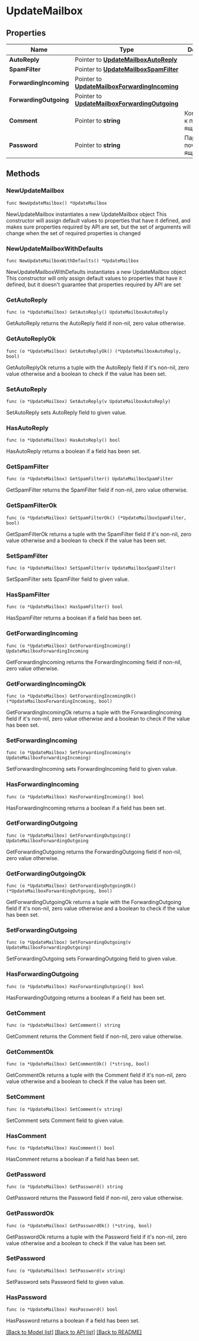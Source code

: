 # UpdateMailbox

## Properties

Name | Type | Description | Notes
------------ | ------------- | ------------- | -------------
**AutoReply** | Pointer to [**UpdateMailboxAutoReply**](UpdateMailboxAutoReply.md) |  | [optional] 
**SpamFilter** | Pointer to [**UpdateMailboxSpamFilter**](UpdateMailboxSpamFilter.md) |  | [optional] 
**ForwardingIncoming** | Pointer to [**UpdateMailboxForwardingIncoming**](UpdateMailboxForwardingIncoming.md) |  | [optional] 
**ForwardingOutgoing** | Pointer to [**UpdateMailboxForwardingOutgoing**](UpdateMailboxForwardingOutgoing.md) |  | [optional] 
**Comment** | Pointer to **string** | Комментарий к почтовому ящику | [optional] 
**Password** | Pointer to **string** | Пароль почтового ящика | [optional] 

## Methods

### NewUpdateMailbox

`func NewUpdateMailbox() *UpdateMailbox`

NewUpdateMailbox instantiates a new UpdateMailbox object
This constructor will assign default values to properties that have it defined,
and makes sure properties required by API are set, but the set of arguments
will change when the set of required properties is changed

### NewUpdateMailboxWithDefaults

`func NewUpdateMailboxWithDefaults() *UpdateMailbox`

NewUpdateMailboxWithDefaults instantiates a new UpdateMailbox object
This constructor will only assign default values to properties that have it defined,
but it doesn't guarantee that properties required by API are set

### GetAutoReply

`func (o *UpdateMailbox) GetAutoReply() UpdateMailboxAutoReply`

GetAutoReply returns the AutoReply field if non-nil, zero value otherwise.

### GetAutoReplyOk

`func (o *UpdateMailbox) GetAutoReplyOk() (*UpdateMailboxAutoReply, bool)`

GetAutoReplyOk returns a tuple with the AutoReply field if it's non-nil, zero value otherwise
and a boolean to check if the value has been set.

### SetAutoReply

`func (o *UpdateMailbox) SetAutoReply(v UpdateMailboxAutoReply)`

SetAutoReply sets AutoReply field to given value.

### HasAutoReply

`func (o *UpdateMailbox) HasAutoReply() bool`

HasAutoReply returns a boolean if a field has been set.

### GetSpamFilter

`func (o *UpdateMailbox) GetSpamFilter() UpdateMailboxSpamFilter`

GetSpamFilter returns the SpamFilter field if non-nil, zero value otherwise.

### GetSpamFilterOk

`func (o *UpdateMailbox) GetSpamFilterOk() (*UpdateMailboxSpamFilter, bool)`

GetSpamFilterOk returns a tuple with the SpamFilter field if it's non-nil, zero value otherwise
and a boolean to check if the value has been set.

### SetSpamFilter

`func (o *UpdateMailbox) SetSpamFilter(v UpdateMailboxSpamFilter)`

SetSpamFilter sets SpamFilter field to given value.

### HasSpamFilter

`func (o *UpdateMailbox) HasSpamFilter() bool`

HasSpamFilter returns a boolean if a field has been set.

### GetForwardingIncoming

`func (o *UpdateMailbox) GetForwardingIncoming() UpdateMailboxForwardingIncoming`

GetForwardingIncoming returns the ForwardingIncoming field if non-nil, zero value otherwise.

### GetForwardingIncomingOk

`func (o *UpdateMailbox) GetForwardingIncomingOk() (*UpdateMailboxForwardingIncoming, bool)`

GetForwardingIncomingOk returns a tuple with the ForwardingIncoming field if it's non-nil, zero value otherwise
and a boolean to check if the value has been set.

### SetForwardingIncoming

`func (o *UpdateMailbox) SetForwardingIncoming(v UpdateMailboxForwardingIncoming)`

SetForwardingIncoming sets ForwardingIncoming field to given value.

### HasForwardingIncoming

`func (o *UpdateMailbox) HasForwardingIncoming() bool`

HasForwardingIncoming returns a boolean if a field has been set.

### GetForwardingOutgoing

`func (o *UpdateMailbox) GetForwardingOutgoing() UpdateMailboxForwardingOutgoing`

GetForwardingOutgoing returns the ForwardingOutgoing field if non-nil, zero value otherwise.

### GetForwardingOutgoingOk

`func (o *UpdateMailbox) GetForwardingOutgoingOk() (*UpdateMailboxForwardingOutgoing, bool)`

GetForwardingOutgoingOk returns a tuple with the ForwardingOutgoing field if it's non-nil, zero value otherwise
and a boolean to check if the value has been set.

### SetForwardingOutgoing

`func (o *UpdateMailbox) SetForwardingOutgoing(v UpdateMailboxForwardingOutgoing)`

SetForwardingOutgoing sets ForwardingOutgoing field to given value.

### HasForwardingOutgoing

`func (o *UpdateMailbox) HasForwardingOutgoing() bool`

HasForwardingOutgoing returns a boolean if a field has been set.

### GetComment

`func (o *UpdateMailbox) GetComment() string`

GetComment returns the Comment field if non-nil, zero value otherwise.

### GetCommentOk

`func (o *UpdateMailbox) GetCommentOk() (*string, bool)`

GetCommentOk returns a tuple with the Comment field if it's non-nil, zero value otherwise
and a boolean to check if the value has been set.

### SetComment

`func (o *UpdateMailbox) SetComment(v string)`

SetComment sets Comment field to given value.

### HasComment

`func (o *UpdateMailbox) HasComment() bool`

HasComment returns a boolean if a field has been set.

### GetPassword

`func (o *UpdateMailbox) GetPassword() string`

GetPassword returns the Password field if non-nil, zero value otherwise.

### GetPasswordOk

`func (o *UpdateMailbox) GetPasswordOk() (*string, bool)`

GetPasswordOk returns a tuple with the Password field if it's non-nil, zero value otherwise
and a boolean to check if the value has been set.

### SetPassword

`func (o *UpdateMailbox) SetPassword(v string)`

SetPassword sets Password field to given value.

### HasPassword

`func (o *UpdateMailbox) HasPassword() bool`

HasPassword returns a boolean if a field has been set.


[[Back to Model list]](../README.md#documentation-for-models) [[Back to API list]](../README.md#documentation-for-api-endpoints) [[Back to README]](../README.md)


